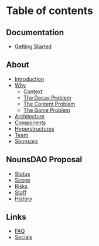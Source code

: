 # Table of contents

## Documentation

* [Getting Started](README.md)

## About

* [Introduction](<README (2).md>)
* [Why](about/why/README.md)
  * [Context](about/why/context.md)
  * [The Decay Problem](about/why/the-decay-problem.md)
  * [The Content Problem](about/why/the-content-problem.md)
  * [The Game Problem](about/why/the-game-problem.md)
* [Architecture](architecture.md)
* [Components](components.md)
* [Hyperstructures](<README (1).md>)
* [Team](team.md)
* [Sponsors](sponsors.md)

## NounsDAO Proposal

* [Status](nounsdao-proposal/status.md)
* [Scope](nounsdao-proposal/scope.md)
* [Risks](nounsdao-proposal/risks.md)
* [Staff](nounsdao-proposal/staff.md)
* [History](nounsdao-proposal/previous-proposal.md)

## Links

* [FAQ](links/faq.md)
* [Socials](links/socials.md)
